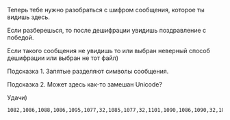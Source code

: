 Теперь тебе нужно разобраться с шифром сообщения, которое ты видишь здесь.  

Если разберешься, то после дешифрации увидишь поздравление с победой.  

Если такого сообщения не увидишь то или выбран неверный способ дешифрации или выбран не тот файл)  

Подсказка 1. Запятые разделяют символы сообщения.

Подсказка 2. Может здесь как-то замешан Unicode?

Удачи)

```
1082,1086,1088,1086,1095,1077,32,1085,1077,32,1101,1090,1086,1090,32,1092,1072,1081,1083,32,1090,1086,1078,1077
```
